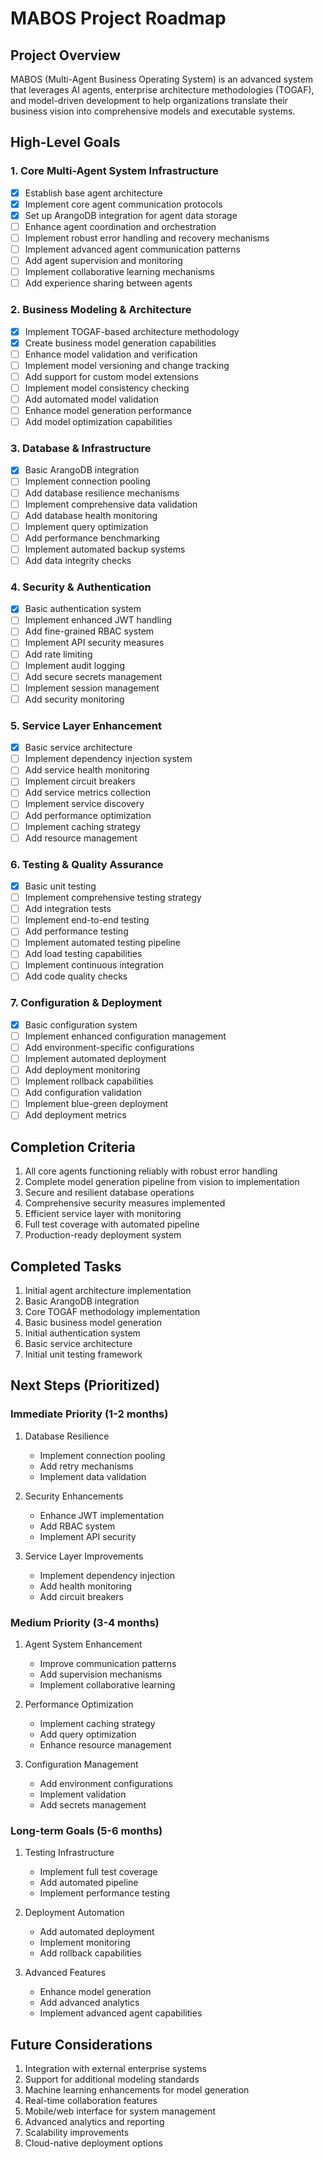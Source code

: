 # MABOS Project Roadmap

## Project Overview
MABOS (Multi-Agent Business Operating System) is an advanced system that leverages AI agents, enterprise architecture methodologies (TOGAF), and model-driven development to help organizations translate their business vision into comprehensive models and executable systems.

## High-Level Goals

### 1. Core Multi-Agent System Infrastructure
- [x] Establish base agent architecture
- [x] Implement core agent communication protocols
- [x] Set up ArangoDB integration for agent data storage
- [ ] Enhance agent coordination and orchestration
- [ ] Implement robust error handling and recovery mechanisms
- [ ] Implement advanced agent communication patterns
- [ ] Add agent supervision and monitoring
- [ ] Implement collaborative learning mechanisms
- [ ] Add experience sharing between agents

### 2. Business Modeling & Architecture
- [x] Implement TOGAF-based architecture methodology
- [x] Create business model generation capabilities
- [ ] Enhance model validation and verification
- [ ] Implement model versioning and change tracking
- [ ] Add support for custom model extensions
- [ ] Implement model consistency checking
- [ ] Add automated model validation
- [ ] Enhance model generation performance
- [ ] Add model optimization capabilities

### 3. Database & Infrastructure
- [x] Basic ArangoDB integration
- [ ] Implement connection pooling
- [ ] Add database resilience mechanisms
- [ ] Implement comprehensive data validation
- [ ] Add database health monitoring
- [ ] Implement query optimization
- [ ] Add performance benchmarking
- [ ] Implement automated backup systems
- [ ] Add data integrity checks

### 4. Security & Authentication
- [x] Basic authentication system
- [ ] Implement enhanced JWT handling
- [ ] Add fine-grained RBAC system
- [ ] Implement API security measures
- [ ] Add rate limiting
- [ ] Implement audit logging
- [ ] Add secure secrets management
- [ ] Implement session management
- [ ] Add security monitoring

### 5. Service Layer Enhancement
- [x] Basic service architecture
- [ ] Implement dependency injection system
- [ ] Add service health monitoring
- [ ] Implement circuit breakers
- [ ] Add service metrics collection
- [ ] Implement service discovery
- [ ] Add performance optimization
- [ ] Implement caching strategy
- [ ] Add resource management

### 6. Testing & Quality Assurance
- [x] Basic unit testing
- [ ] Implement comprehensive testing strategy
- [ ] Add integration tests
- [ ] Implement end-to-end testing
- [ ] Add performance testing
- [ ] Implement automated testing pipeline
- [ ] Add load testing capabilities
- [ ] Implement continuous integration
- [ ] Add code quality checks

### 7. Configuration & Deployment
- [x] Basic configuration system
- [ ] Implement enhanced configuration management
- [ ] Add environment-specific configurations
- [ ] Implement automated deployment
- [ ] Add deployment monitoring
- [ ] Implement rollback capabilities
- [ ] Add configuration validation
- [ ] Implement blue-green deployment
- [ ] Add deployment metrics

## Completion Criteria
1. All core agents functioning reliably with robust error handling
2. Complete model generation pipeline from vision to implementation
3. Secure and resilient database operations
4. Comprehensive security measures implemented
5. Efficient service layer with monitoring
6. Full test coverage with automated pipeline
7. Production-ready deployment system

## Completed Tasks
1. Initial agent architecture implementation
2. Basic ArangoDB integration
3. Core TOGAF methodology implementation
4. Basic business model generation
5. Initial authentication system
6. Basic service architecture
7. Initial unit testing framework

## Next Steps (Prioritized)

### Immediate Priority (1-2 months)
1. Database Resilience
   - Implement connection pooling
   - Add retry mechanisms
   - Implement data validation

2. Security Enhancements
   - Enhance JWT implementation
   - Add RBAC system
   - Implement API security

3. Service Layer Improvements
   - Implement dependency injection
   - Add health monitoring
   - Add circuit breakers

### Medium Priority (3-4 months)
1. Agent System Enhancement
   - Improve communication patterns
   - Add supervision mechanisms
   - Implement collaborative learning

2. Performance Optimization
   - Implement caching strategy
   - Add query optimization
   - Enhance resource management

3. Configuration Management
   - Add environment configurations
   - Implement validation
   - Add secrets management

### Long-term Goals (5-6 months)
1. Testing Infrastructure
   - Implement full test coverage
   - Add automated pipeline
   - Implement performance testing

2. Deployment Automation
   - Add automated deployment
   - Implement monitoring
   - Add rollback capabilities

3. Advanced Features
   - Enhance model generation
   - Add advanced analytics
   - Implement advanced agent capabilities

## Future Considerations
1. Integration with external enterprise systems
2. Support for additional modeling standards
3. Machine learning enhancements for model generation
4. Real-time collaboration features
5. Mobile/web interface for system management
6. Advanced analytics and reporting
7. Scalability improvements
8. Cloud-native deployment options

